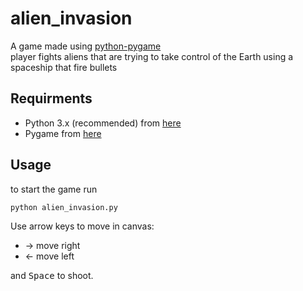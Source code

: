 # alien_invasion
A game made using [python-pygame](http://www.pygame.org/)  
player fights aliens that are trying to take control of the Earth using a spaceship that fire bullets

## Requirments
- Python 3.x (recommended) from [here](http://www.pygame.org/download.shtml)
- Pygame from [here](http://www.pygame.org/download.shtml)

## Usage
to start the game run  
```
python alien_invasion.py
```

Use arrow keys to move in canvas:
* &#8594; move right
* &#8592; move left

and <kbd>Space</kbd> to shoot.
